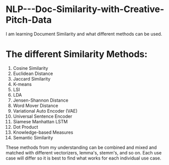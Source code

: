 # NLP---Doc-Similarity-with-Creative-Pitch-Data
I am learning Document Similarity and what different methods can be used.

# The different Similarity Methods:
1. Cosine Similarity
2. Euclidean Distance
3. Jaccard Similarity
4. K-means
5. LSI
6. LDA
7. Jensen-Shannon Distance
8. Word Mover Distance
9. Variational Auto Encoder (VAE)
10. Universal Sentence Encoder
11. Siamese Manhattan LSTM
12. Dot Product
13. Knowledge-based Measures
14. Semantic Similarity

These methods from my understanding can be combined and mixed and matched with different vectorizers, lemma's, stemm's, and so on. Each use case will differ so it is best to find what works for each individual use case.
